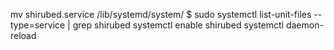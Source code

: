 mv shirubed.service /lib/systemd/system/
$ sudo systemctl list-unit-files --type=service | grep shirubed
systemctl enable shirubed
systemctl daemon-reload